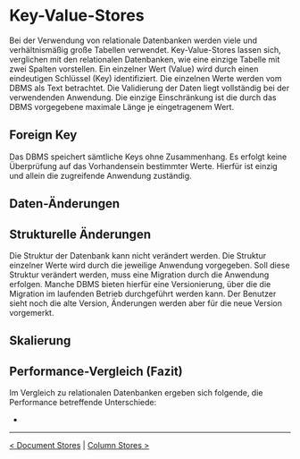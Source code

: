 # Key-Value-Stores

Bei der Verwendung von relationale Datenbanken werden viele und verhältnismäßig große Tabellen verwendet. Key-Value-Stores lassen sich, verglichen mit den relationalen Datenbanken, wie eine einzige Tabelle mit zwei Spalten vorstellen. Ein einzelner Wert (Value) wird durch einen eindeutigen Schlüssel (Key) identifiziert. Die einzelnen Werte werden vom DBMS als Text betrachtet. Die Validierung der Daten liegt vollständig bei der verwendenden Anwendung. Die einzige Einschränkung ist die durch das DBMS vorgegebene maximale Länge je eingetragenem Wert.



## Foreign Key

Das DBMS speichert sämtliche Keys ohne Zusammenhang. Es erfolgt keine Überprüfung auf das Vorhandensein bestimmter Werte. Hierfür ist einzig und allein die zugreifende Anwendung zuständig.



## Daten-Änderungen





## Strukturelle Änderungen

Die Struktur der Datenbank kann nicht verändert werden. Die Struktur einzelner Werte wird durch die jeweilige Anwendung vorgegeben. Soll diese Struktur verändert werden, muss eine Migration durch die Anwendung erfolgen. Manche DBMS bieten hierfür eine Versionierung, über die die Migration im laufenden Betrieb durchgeführt werden kann. Der Benutzer sieht noch die alte Version, Änderungen werden aber für die neue Version vorgemerkt.



## Skalierung





## Performance-Vergleich (Fazit)

Im Vergleich zu relationalen Datenbanken ergeben sich folgende, die Performance betreffende Unterschiede:



* 

------

[< Document Stores](Document_Stores.md) | [Column Stores >](Column_Stores.md)